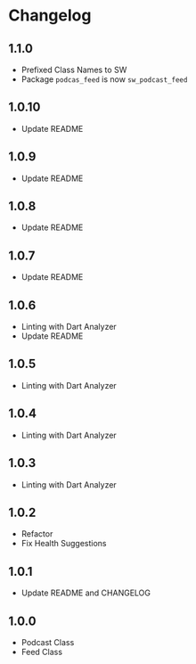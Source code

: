 # Changelog

## 1.1.0

- Prefixed Class Names to SW
- Package `podcas_feed` is now `sw_podcast_feed`

## 1.0.10

- Update README

## 1.0.9

- Update README

## 1.0.8

- Update README

## 1.0.7

- Update README

## 1.0.6

- Linting with Dart Analyzer
- Update README

## 1.0.5

- Linting with Dart Analyzer

## 1.0.4

- Linting with Dart Analyzer

## 1.0.3

- Linting with Dart Analyzer

## 1.0.2

- Refactor
- Fix Health Suggestions

## 1.0.1

- Update README and CHANGELOG

## 1.0.0

- Podcast Class
- Feed Class
